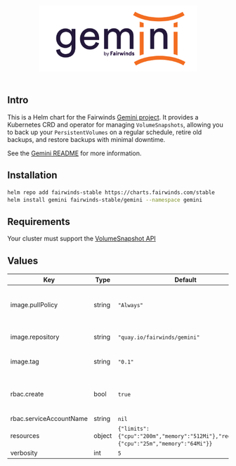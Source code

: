 <div align="center">
<a href="https://github.com/FairwindsOps/gemini"><img src="logo.png" height="150" alt="Gemini" style="padding-bottom: 20px" /></a>
<br>
</div>

## Intro

This is a Helm chart for the Fairwinds
[Gemini project](https://github.com/FairwindsOps/gemini).
It provides a Kubernetes CRD and operator for managing `VolumeSnapshots`, allowing you
to back up your `PersistentVolumes` on a regular schedule, retire old backups, and restore
backups with minimal downtime.

See the [Gemini README](https://github.com/FairwindsOps/gemini) for more information.

## Installation
```bash
helm repo add fairwinds-stable https://charts.fairwinds.com/stable
helm install gemini fairwinds-stable/gemini --namespace gemini
```
## Requirements

Your cluster must support the [VolumeSnapshot API](https://kubernetes.io/docs/concepts/storage/volume-snapshots/)

## Values

| Key | Type | Default | Description |
|-----|------|---------|-------------|
| image.pullPolicy | string | `"Always"` | imagePullPolicy - Highly recommended to leave this as `Always` |
| image.repository | string | `"quay.io/fairwinds/gemini"` | Repository for the gemini image |
| image.tag | string | `"0.1"` | The gemini image tag to use |
| rbac.create | bool | `true` | If true, create a new ServiceAccount and attach permissions |
| rbac.serviceAccountName | string | `nil` |  |
| resources | object | `{"limits":{"cpu":"200m","memory":"512Mi"},"requests":{"cpu":"25m","memory":"64Mi"}}` | The resources block for the controller pods |
| verbosity | int | `5` |  |
